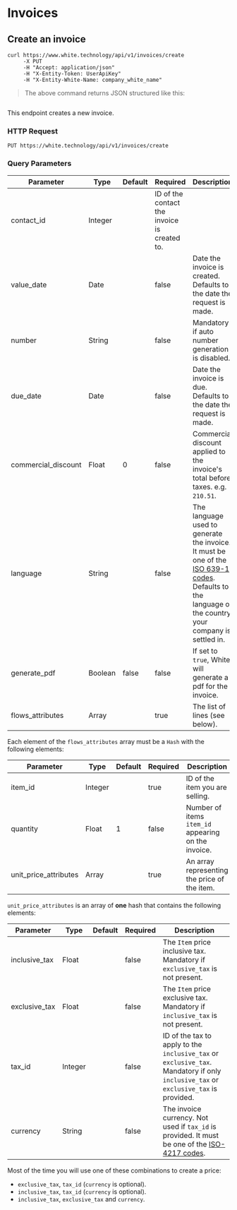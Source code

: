 # Invoices

## Create an invoice

```curl
curl https://www.white.technology/api/v1/invoices/create
     -X PUT
     -H "Accept: application/json"
     -H "X-Entity-Token: UserApiKey"
     -H "X-Entity-White-Name: company_white_name"
```

> The above command returns JSON structured like this:

```json
```

This endpoint creates a new invoice.

### HTTP Request

`PUT https://white.technology/api/v1/invoices/create`

### Query Parameters

Parameter | Type | Default | Required | Description
--------- | ---- | --------| -------- | -----------
contact_id | Integer | | ID of the contact the invoice is created to.
value_date | Date | | false | Date the invoice is created. Defaults to the date the request is made.
number | String | | false | Mandatory if auto number generation is disabled.
due_date | Date | | false | Date the invoice is due. Defaults to the date the request is made.
commercial_discount | Float | 0 | false | Commercial discount applied to the invoice's total before taxes. e.g. `210.51`.
language | String | | false | The language used to generate the invoice. It must be one of the [ISO 639-1 codes](https://fr.wikipedia.org/wiki/Liste_des_codes_ISO_639-1). Defaults to the language of the country your company is settled in.
generate_pdf | Boolean | false | false | If set to `true`, White will generate a pdf for the invoice.
flows_attributes | Array | | true | The list of lines (see below).

Each element of the `flows_attributes` array must be a `Hash` with the following elements:

Parameter | Type | Default | Required | Description
--------- | ---- | --------| -------- | -----------
item_id | Integer | | true | ID of the item you are selling.
quantity | Float | 1 | false | Number of items `item_id` appearing on the invoice.
unit_price_attributes | Array | | true | An array representing the price of the item.

`unit_price_attributes` is an array of **one** hash that contains the following elements:

Parameter | Type | Default | Required | Description
--------- | ---- | --------| -------- | -----------
inclusive_tax | Float | | false | The `Item` price inclusive tax. Mandatory if `exclusive_tax` is not present.
exclusive_tax | Float | | false | The `Item` price exclusive tax. Mandatory if `inclusive_tax` is not present.
tax_id | Integer | | false | ID of the tax to apply to the `inclusive_tax` or `exclusive_tax`. Mandatory if only `inclusive_tax` or `exclusive_tax` is provided.
currency | String | | false | The invoice currency. Not used if `tax_id` is provided. It must be one of the [ISO-4217 codes](https://en.wikipedia.org/wiki/ISO_4217).

<aside class="notice">
Most of the time you will use one of these combinations to create a price:
 <ul>
 <li><code>exclusive_tax</code>, <code>tax_id</code> (<code>currency</code> is optional).</li>
 <li><code>inclusive_tax</code>, <code>tax_id</code> (<code>currency</code> is optional).</li>
 <li><code>inclusive_tax</code>, <code>exclusive_tax</code> and <code>currency</code>. </li>
 </ul>
</aside>